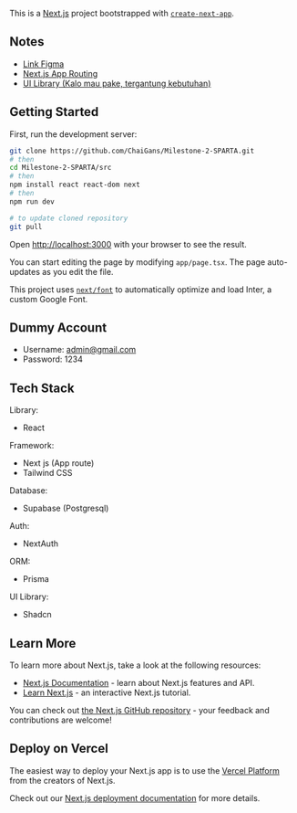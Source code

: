 This is a [Next.js](https://nextjs.org/) project bootstrapped with [`create-next-app`](https://github.com/vercel/next.js/tree/canary/packages/create-next-app).

## Notes

- [Link Figma](https://www.figma.com/file/N73Q2YRAxtM3JvWvQTmknY/MaT-Pages?type=design&node-id=0-1&mode=design&t=LgzyTCj4HICOGZlr-0)
- [Next.js App Routing](https://nextjs.org/docs/app/building-your-application/routing)
- [UI Library (Kalo mau pake, tergantung kebutuhan)](https://ui.shadcn.com/docs)

## Getting Started

First, run the development server:

```bash
git clone https://github.com/ChaiGans/Milestone-2-SPARTA.git
# then
cd Milestone-2-SPARTA/src
# then
npm install react react-dom next
# then
npm run dev

# to update cloned repository
git pull
```

Open [http://localhost:3000](http://localhost:3000) with your browser to see the result.

You can start editing the page by modifying `app/page.tsx`. The page auto-updates as you edit the file.

This project uses [`next/font`](https://nextjs.org/docs/basic-features/font-optimization) to automatically optimize and load Inter, a custom Google Font.

## Dummy Account

- Username: admin@gmail.com
- Password: 1234

## Tech Stack

Library:

- React

Framework:

- Next js (App route)
- Tailwind CSS

Database:

- Supabase (Postgresql)

Auth:

- NextAuth

ORM:

- Prisma

UI Library:

- Shadcn

## Learn More

To learn more about Next.js, take a look at the following resources:

- [Next.js Documentation](https://nextjs.org/docs) - learn about Next.js features and API.
- [Learn Next.js](https://nextjs.org/learn) - an interactive Next.js tutorial.

You can check out [the Next.js GitHub repository](https://github.com/vercel/next.js/) - your feedback and contributions are welcome!

## Deploy on Vercel

The easiest way to deploy your Next.js app is to use the [Vercel Platform](https://vercel.com/new?utm_medium=default-template&filter=next.js&utm_source=create-next-app&utm_campaign=create-next-app-readme) from the creators of Next.js.

Check out our [Next.js deployment documentation](https://nextjs.org/docs/deployment) for more details.

